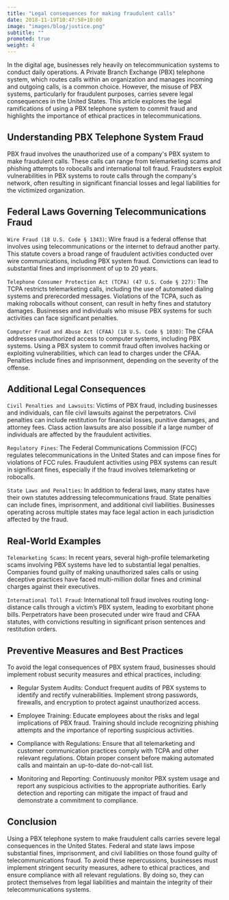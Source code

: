 ```yaml
---
title: "Legal consequences for making fraudulent calls"
date: 2018-11-19T10:47:58+10:00
image: "images/blog/justice.png"
subtitle: ""
promoted: true
weight: 4
---
```


In the digital age, businesses rely heavily on telecommunication systems to conduct daily operations. A Private Branch Exchange (PBX) telephone system, which routes calls within an organization and manages incoming and outgoing calls, is a common choice. However, the misuse of PBX systems, particularly for fraudulent purposes, carries severe legal consequences in the United States. This article explores the legal ramifications of using a PBX telephone system to commit fraud and highlights the importance of ethical practices in telecommunications.


## Understanding PBX Telephone System Fraud

PBX fraud involves the unauthorized use of a company's PBX system to make fraudulent calls. These calls can range from telemarketing scams and phishing attempts to robocalls and international toll fraud. Fraudsters exploit vulnerabilities in PBX systems to route calls through the company's network, often resulting in significant financial losses and legal liabilities for the victimized organization.

## Federal Laws Governing Telecommunications Fraud

`Wire Fraud (18 U.S. Code § 1343)`: Wire fraud is a federal offense that involves using telecommunications or the internet to defraud another party. This statute covers a broad range of fraudulent activities conducted over wire communications, including PBX system fraud. Convictions can lead to substantial fines and imprisonment of up to 20 years.

`Telephone Consumer Protection Act (TCPA) (47 U.S. Code § 227)`: The TCPA restricts telemarketing calls, including the use of automated dialing systems and prerecorded messages. Violations of the TCPA, such as making robocalls without consent, can result in hefty fines and statutory damages. Businesses and individuals who misuse PBX systems for such activities can face significant penalties.

`Computer Fraud and Abuse Act (CFAA) (18 U.S. Code § 1030)`: The CFAA addresses unauthorized access to computer systems, including PBX systems. Using a PBX system to commit fraud often involves hacking or exploiting vulnerabilities, which can lead to charges under the CFAA. Penalties include fines and imprisonment, depending on the severity of the offense.


## Additional Legal Consequences

`Civil Penalties and Lawsuits`: Victims of PBX fraud, including businesses and individuals, can file civil lawsuits against the perpetrators. Civil penalties can include restitution for financial losses, punitive damages, and attorney fees. Class action lawsuits are also possible if a large number of individuals are affected by the fraudulent activities.

`Regulatory Fines`: The Federal Communications Commission (FCC) regulates telecommunications in the United States and can impose fines for violations of FCC rules. Fraudulent activities using PBX systems can result in significant fines, especially if the fraud involves telemarketing or robocalls.

`State Laws and Penalties`: In addition to federal laws, many states have their own statutes addressing telecommunications fraud. State penalties can include fines, imprisonment, and additional civil liabilities. Businesses operating across multiple states may face legal action in each jurisdiction affected by the fraud.

## Real-World Examples

`Telemarketing Scams`: In recent years, several high-profile telemarketing scams involving PBX systems have led to substantial legal penalties. Companies found guilty of making unauthorized sales calls or using deceptive practices have faced multi-million dollar fines and criminal charges against their executives.

`International Toll Fraud`: International toll fraud involves routing long-distance calls through a victim’s PBX system, leading to exorbitant phone bills. Perpetrators have been prosecuted under wire fraud and CFAA statutes, with convictions resulting in significant prison sentences and restitution orders.

## Preventive Measures and Best Practices

To avoid the legal consequences of PBX system fraud, businesses should implement robust security measures and ethical practices, including:

- Regular System Audits: Conduct frequent audits of PBX systems to identify and rectify vulnerabilities. Implement strong passwords, firewalls, and encryption to protect against unauthorized access.

- Employee Training: Educate employees about the risks and legal implications of PBX fraud. Training should include recognizing phishing attempts and the importance of reporting suspicious activities.

- Compliance with Regulations: Ensure that all telemarketing and customer communication practices comply with TCPA and other relevant regulations. Obtain proper consent before making automated calls and maintain an up-to-date do-not-call list.

- Monitoring and Reporting: Continuously monitor PBX system usage and report any suspicious activities to the appropriate authorities. Early detection and reporting can mitigate the impact of fraud and demonstrate a commitment to compliance.


## Conclusion

Using a PBX telephone system to make fraudulent calls carries severe legal consequences in the United States. Federal and state laws impose substantial fines, imprisonment, and civil liabilities on those found guilty of telecommunications fraud. To avoid these repercussions, businesses must implement stringent security measures, adhere to ethical practices, and ensure compliance with all relevant regulations. By doing so, they can protect themselves from legal liabilities and maintain the integrity of their telecommunications systems.
